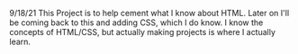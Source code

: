 9/18/21 This Project is to help cement what I know about HTML. Later on I'll be coming back to this and adding CSS, which I do know. I know the concepts of HTML/CSS, but actually making projects is where I actually learn.
